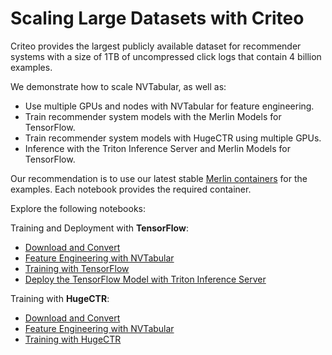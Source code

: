 # Scaling Large Datasets with Criteo

Criteo provides the largest publicly available dataset for recommender systems with a size of 1TB of uncompressed click logs that contain 4 billion examples.

We demonstrate how to scale NVTabular, as well as:

- Use multiple GPUs and nodes with NVTabular for feature engineering.
- Train recommender system models with the Merlin Models for TensorFlow.
- Train recommender system models with HugeCTR using multiple GPUs.
- Inference with the Triton Inference Server and Merlin Models for TensorFlow.

Our recommendation is to use our latest stable [Merlin containers](https://catalog.ngc.nvidia.com/containers?filters=&orderBy=dateModifiedDESC&query=merlin) for the examples. Each notebook provides the required container.  

Explore the following notebooks:

Training and Deployment with **TensorFlow**:
- [Download and Convert](01-Download-Convert.ipynb)
- [Feature Engineering with NVTabular](02-ETL-with-NVTabular.ipynb)
- [Training with TensorFlow](03-Training-with-Merlin-Models-TensorFlow.ipynb)
- [Deploy the TensorFlow Model with Triton Inference Server](04-Triton-Inference-with-Merlin-Models-TensorFlow.ipynb)

Training with **HugeCTR**:
- [Download and Convert](01-Download-Convert.ipynb)
- [Feature Engineering with NVTabular](02-ETL-with-NVTabular.ipynb)
- [Training with HugeCTR](03-Training-with-HugeCTR.ipynb)
